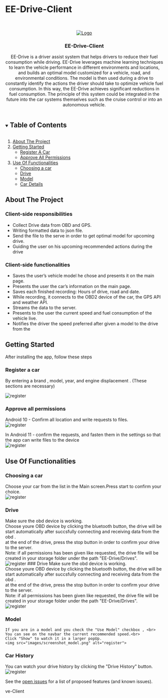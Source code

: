 # EE-Drive-Client

<!-- PROJECT LOGO -->
<br />
<p align="center">
  <a href="https://github.com/EE-Drive/EE-Drive-Client">
    <img src="images/logo.png" alt="Logo">
  </a>

  <h3 align="center">EE-Drive-Client</h3>

  <p align="center">
    EE-Drive is a driver assist system that helps drivers to reduce their fuel consumption while driving. EE-Drive leverages machine learning techniques to learn the vehicle performance in different environments and locations, and builds an optimal model customized for a vehicle, road, and environmental conditions. The model is then used during a drive to constantly identify the actions the driver should take to optimize vehicle fuel consumption. In this way, the EE-Drive achieves significant reductions in fuel consumption. The principle of this system could be integrated in the future into the car systems themselves such as the cruise control or into an autonomous vehicle.
    <br />
  </p>
</p>

<!-- TABLE OF CONTENTS -->
<details open="open">
  <summary><h2 style="display: inline-block">Table of Contents</h2></summary>
  <ol>
    <li>
      <a href="#about-the-project">About The Project</a>
    </li>
    <li>
      <a href="#getting-started">Getting Started</a>
      <ul>
        <li><a href="#register-a-car">Register A Car</a></li>
         <li><a href="#approve-all-permissions ">Approve All Permissions</a></li>
      </ul
    </li>
            <li>
      <a href="#use-of-functionalities">Use Of Functionalities</a>
                <ul>
        <li><a href="#choosing-a-car">Choosing a car</a></li>
         <li><a href="#drive ">Drive</a></li>
          <li><a href="#model ">Model</a></li>
        <li><a href="#car-details">Car Details</a></li>
      </ul  
    </li>
  </ol>
</details>

<!-- ABOUT THE PROJECT -->

## About The Project

### Client-side responsibilities

- Collect Drive data from OBD and GPS.
- Writing formatted data to json file.
- Send the file to the serve in order to get optimal model for upcoming drive.
- Guiding the user on his upcoming recommended actions during the drive

### Client-side functionalities

- Saves the user’s vehicle model he chose and presents it on the main page.
- Presents the user the car’s information on the main page.
- Saves each finished recording: Hours of drive, road and date.
- While recording, it connects to the OBD2 device of the car, the GPS API and weather API.
- Streams the data to the server.
- Presents to the user the current speed and fuel consumption of the vehicle live.
- Notifies the driver the speed preferred after given a model to the drive from the 


<!-- GETTING STARTED -->

## Getting Started

After installing the app, follow these steps


### Register a car

By entering a brand , model, year, and engine displacement . (These sections are necessary)


 <img src="images/screenshot_Register.png" alt="register">


### Approve all permissions 

Android 10 - Confirm all location and write requests to files.<br>
    <img src="images/screenshot_permission_10.png" alt="register">

In Android 11 - confirm the requests, and fasten them in the settings so that the app can write files to the device<br>
 <img src="images/screenshot_permission_11.png" alt="register">


   ## Use Of Functionalities 
      
 ### Choosing a car
  Choose your car from the list in the Main screen.Press start to confirm your choice.<br>
   <img src="images/screenshot_choose.png" alt="register">
  
 ### Drive
Make sure the obd device is working.<br>
Choose youre OBD device by clicking the bluetooth button, the drive will be start automatically after succsfully connecting and receiving data from the obd .<br>
  at the end of the drive, press the stop button in order to confirm your drive to the server.<br>
  Note: if all permissions has been given like requested, the drive file will be created in your storage folder under the path "EE-Drive/Drives". <br>
   <img src="images/screenshot_drive.png" alt="register">
       ### Drive
Make sure the obd device is working.<br>
Choose youre OBD device by clicking the bluetooth button, the drive will be start automatically after succsfully connecting and receiving data from the obd .<br>
  at the end of the drive, press the stop button in order to confirm your drive to the server.<br>
  Note: if all permissions has been given like requested, the drive file will be created in your storage folder under the path "EE-Drive/Drives". <br>
   <img src="images/screenshot_drive.png" alt="register">
   
   
   ### Model
    If you are in a model and you check the "Use Model" checkbox , <br>
    You can see on the navbar the current recommended speed.<br>
    Click "Show" to watch it in a larger popUp.
    <img src="images/screenshot_model.png" alt="register">


   

  
  ### Car History
  You can  watch your drive history by clicking the "Drive History" button.<br>
   <img src="images/screenshot_details.png" alt="register">

  


See the [open issues](https://github.com/EE-Drive/EE-Drive-Server/issues) for a list of proposed features (and known issues).


ve-Client
